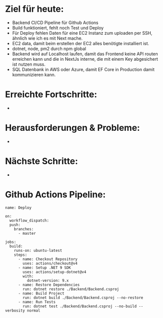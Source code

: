 # Ziel für heute:
- Backend CI/CD Pipeline für Github Actions
- Build funktioniert, fehlt noch Test und Deploy
- Für Deploy fehlen Daten für eine EC2 Instanz zum uploaden per SSH, ähnlich wie ich es mit Next mache.
- EC2 data, damit beim erstellen der EC2 alles benötigte installiert ist.
- dotnet, node, pm2 durch npm global
- Backend wird auf Localhost laufen, damit das Frontend keine API routen erreichen kann und die in NextJs interne, die mit einem Key abgesichert ist nutzen muss.
- SQL Datenbank in AWS oder Azure, damit EF Core in Production damit kommunizieren kann.

# Erreichte Fortschritte:
- 

# Herausforderungen & Probleme:
- 

# Nächste Schritte:
- 

# Github Actions Pipeline:

```
name: Deploy

on:
  workflow_dispatch:
  push:
    branches:
      - master

jobs:
  build:
    runs-on: ubuntu-latest
    steps:
      - name: Checkout Repository
        uses: actions/checkout@v4
      - name: Setup .NET 9 SDK
        uses: actions/setup-dotnet@v4
        with:
          dotnet-version: 9.x
      - name: Restore Dependencies
        run: dotnet restore ./Backend/Backend.csproj
      - name: Build Project
        run: dotnet build ./Backend/Backend.csproj --no-restore
      - name: Run Tests
        run: dotnet test ./Backend/Backend.csproj --no-build --verbosity normal
```